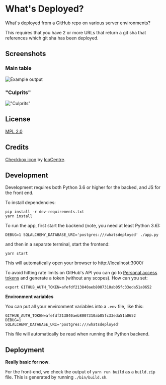 # What's Deployed?

What's deployed from a GitHub repo on various server environments?

This requires that you have 2 or more URLs that return a git sha that
references which git sha has been deployed.

## Screenshots

### Main table

![Example output](screenshot.png)

### "Culprits"

!["Culprits"](culprits.png)

## License

[MPL 2.0](http://www.mozilla.org/MPL/2.0/)

## Credits

[Checkbox icon](https://www.iconfinder.com/icons/282474/check_done_ok_icon#size=16)
by [IcoCentre](https://www.iconfinder.com/konekierto).

## Development

Development requires both Python 3.6 or higher for the backed, and JS for the
front end.

To install dependencies:

```
pip install -r dev-requirements.txt
yarn install
```

To run the app, first start the backend (note, you need at least Python 3.6):

```
DEBUG=1 SQLALCHEMY_DATABASE_URI='postgres:///whatsdeployed' ./app.py
```

and then in a separate terminal, start the frontend:

```
yarn start
```

This will automatically open your browser to http://localhost:3000/

To avoid hitting rate limits on GitHub's API you can go to
[Personal access tokens](https://github.com/settings/tokens) and generate
a token (without any scopes). How can you set:

```
export GITHUB_AUTH_TOKEN=afefdf213840aeb8007310ab05fc33eda51a0652
```

**Environment variables**

You can put all your environment variables into a `.env` file, like this:

```
GITHUB_AUTH_TOKEN=afefdf213840aeb8007310ab05fc33eda51a0652
DEBUG=1
SQLALCHEMY_DATABASE_URI='postgres:///whatsdeployed'
```

This file will automatically be read when running the Python backend.

## Deployment

**Really basic for now**.

For the front-end, we check the output of `yarn run build`
as a `build.zip` file. This is generated by running `./bin/build.sh`.
